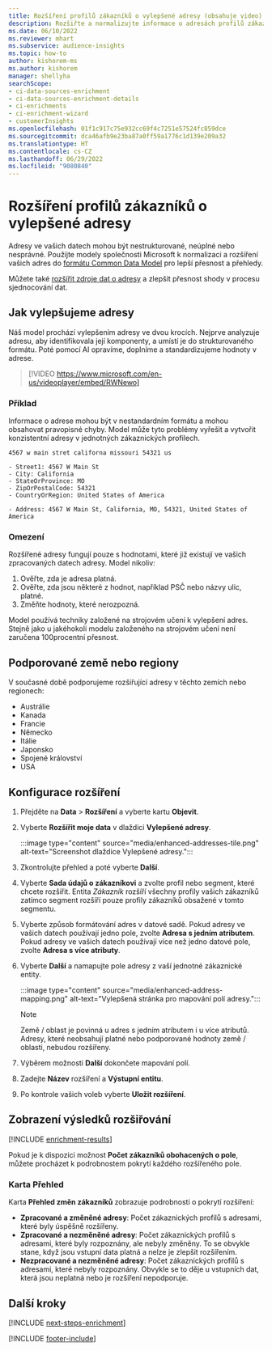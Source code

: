 ```yaml
---
title: Rozšíření profilů zákazníků o vylepšené adresy (obsahuje video)
description: Rozšiřte a normalizujte informace o adresách profilů zákazníků s modely společnosti Microsoft.
ms.date: 06/10/2022
ms.reviewer: mhart
ms.subservice: audience-insights
ms.topic: how-to
author: kishorem-ms
ms.author: kishorem
manager: shellyha
searchScope:
- ci-data-sources-enrichment
- ci-data-sources-enrichment-details
- ci-enrichments
- ci-enrichment-wizard
- customerInsights
ms.openlocfilehash: 01f1c917c75e932cc69f4c7251e57524fc859dce
ms.sourcegitcommit: dca46afb9e23ba87a0ff59a1776c1d139e209a32
ms.translationtype: HT
ms.contentlocale: cs-CZ
ms.lasthandoff: 06/29/2022
ms.locfileid: "9080840"
---
```

# <a name="enrich-customer-profiles-with-enhanced-addresses"></a>Rozšíření profilů zákazníků o vylepšené adresy

Adresy ve vašich datech mohou být nestrukturované, neúplné nebo nesprávné. Použijte modely společnosti Microsoft k normalizaci a rozšíření vašich adres do [formátu Common Data Model](/common-data-model/schema/core/applicationcommon/address) pro lepší přesnost a přehledy.

Můžete také [rozšířit zdroje dat o adresy](data-sources-enrichment.md) a zlepšit přesnost shody v procesu sjednocování dat. 

## <a name="how-we-enhance-addresses"></a>Jak vylepšujeme adresy

Náš model prochází vylepšením adresy ve dvou krocích. Nejprve analyzuje adresu, aby identifikovala její komponenty, a umístí je do strukturovaného formátu. Poté pomocí AI opravíme, doplníme a standardizujeme hodnoty v adrese.

> [!VIDEO https://www.microsoft.com/en-us/videoplayer/embed/RWNewo]

### <a name="example"></a>Příklad

Informace o adrese mohou být v nestandardním formátu a mohou obsahovat pravopisné chyby. Model může tyto problémy vyřešit a vytvořit konzistentní adresy v jednotných zákaznických profilech.

```Input
4567 w main stret californa missouri 54321 us
```

```Output
- Street1: 4567 W Main St
- City: California
- StateOrProvince: MO
- ZipOrPostalCode: 54321
- CountryOrRegion: United States of America

- Address: 4567 W Main St, California, MO, 54321, United States of America
```

### <a name="limitations"></a>Omezení

Rozšířené adresy fungují pouze s hodnotami, které již existují ve vašich zpracovaných datech adresy. Model nikoliv:

1. Ověřte, zda je adresa platná.
2. Ověřte, zda jsou některé z hodnot, například PSČ nebo názvy ulic, platné.
3. Změňte hodnoty, které nerozpozná.

Model používá techniky založené na strojovém učení k vylepšení adres. Stejně jako u jakéhokoli modelu založeného na strojovém učení není zaručena 100procentní přesnost.

## <a name="supported-countries-or-regions"></a>Podporované země nebo regiony

V současné době podporujeme rozšiřující adresy v těchto zemích nebo regionech:

- Austrálie
- Kanada
- Francie
- Německo
- Itálie
- Japonsko
- Spojené království
- USA

## <a name="configure-the-enrichment"></a>Konfigurace rozšíření

1. Přejděte na **Data** > **Rozšíření** a vyberte kartu **Objevit**.

1. Vyberte **Rozšířit moje data** v dlaždici **Vylepšené adresy**.

   :::image type="content" source="media/enhanced-addresses-tile.png" alt-text="Screenshot dlaždice Vylepšené adresy.":::

1. Zkontrolujte přehled a poté vyberte **Další**.

1. Vyberte **Sada údajů o zákazníkovi** a zvolte profil nebo segment, které chcete rozšířit. Entita *Zákazník* rozšíří všechny profily vašich zákazníků zatímco segment rozšíří pouze profily zákazníků obsažené v tomto segmentu.

1. Vyberte způsob formátování adres v datové sadě. Pokud adresy ve vašich datech používají jedno pole, zvolte **Adresa s jedním atributem**. Pokud adresy ve vašich datech používají více než jedno datové pole, zvolte **Adresa s více atributy**.

1. Vyberte **Další** a namapujte pole adresy z vaší jednotné zákaznické entity.

    :::image type="content" source="media/enhanced-address-mapping.png" alt-text="Vylepšená stránka pro mapování polí adresy.":::

   > [!NOTE]
   > Země / oblast je povinná u adres s jedním atributem i u více atributů. Adresy, které neobsahují platné nebo podporované hodnoty země / oblasti, nebudou rozšířeny.

1. Výběrem možnosti **Další** dokončete mapování polí.

1. Zadejte **Název** rozšíření a **Výstupní entitu**.

1. Po kontrole vašich voleb vyberte **Uložit rozšíření**.

## <a name="view-enrichment-results"></a>Zobrazení výsledků rozšiřování

[!INCLUDE [enrichment-results](includes/enrichment-results.md)]

Pokud je k dispozici možnost **Počet zákazníků obohacených o pole**, můžete procházet k podrobnostem pokrytí každého rozšířeného pole.

### <a name="overview-card"></a>Karta Přehled

Karta **Přehled změn zákazníků** zobrazuje podrobnosti o pokrytí rozšíření:

- **Zpracované a změněné adresy**: Počet zákaznických profilů s adresami, které byly úspěšně rozšířeny.
- **Zpracované a nezměněné adresy**: Počet zákaznických profilů s adresami, které byly rozpoznány, ale nebyly změněny. To se obvykle stane, když jsou vstupní data platná a nelze je zlepšit rozšířením.
- **Nezpracované a nezměněné adresy**: Počet zákaznických profilů s adresami, které nebyly rozpoznány. Obvykle se to děje u vstupních dat, která jsou neplatná nebo je rozšíření nepodporuje.

## <a name="next-steps"></a>Další kroky

[!INCLUDE [next-steps-enrichment](includes/next-steps-enrichment.md)]

[!INCLUDE [footer-include](includes/footer-banner.md)]
